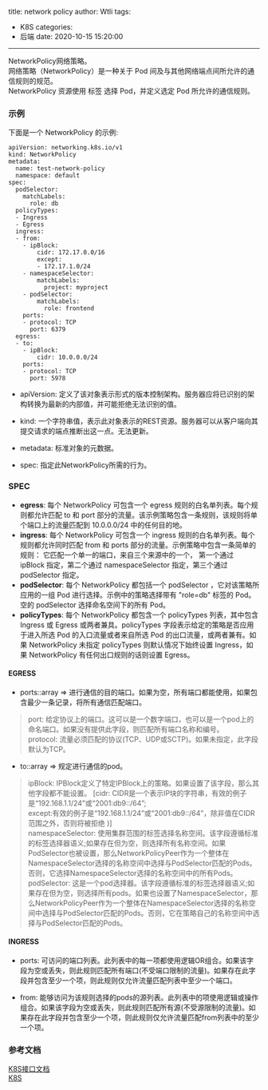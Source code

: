 title: network policy
author: Wtli
tags:
  - K8S
categories:
  - 后端
date: 2020-10-15 15:20:00
---
NetworkPolicy网络策略。  
网络策略（NetworkPolicy）是一种关于 Pod 间及与其他网络端点间所允许的通信规则的规范。  
NetworkPolicy 资源使用 标签 选择 Pod，并定义选定 Pod 所允许的通信规则。  
<!-- more -->

### 示例
下面是一个 NetworkPolicy 的示例:
```
apiVersion: networking.k8s.io/v1
kind: NetworkPolicy
metadata:
  name: test-network-policy
  namespace: default
spec:
  podSelector:
    matchLabels:
      role: db
  policyTypes:
  - Ingress
  - Egress
  ingress:
  - from:
    - ipBlock:
        cidr: 172.17.0.0/16
        except:
        - 172.17.1.0/24
    - namespaceSelector:
        matchLabels:
          project: myproject
    - podSelector:
        matchLabels:
          role: frontend
    ports:
    - protocol: TCP
      port: 6379
  egress:
  - to:
    - ipBlock:
        cidr: 10.0.0.0/24
    ports:
    - protocol: TCP
      port: 5978
```

- apiVersion: 定义了该对象表示形式的版本控制架构。服务器应将已识别的架构转换为最新的内部值，并可能拒绝无法识别的值。

- kind: 一个字符串值，表示此对象表示的REST资源。服务器可以从客户端向其提交请求的端点推断出这一点。无法更新。

- metadata: 标准对象的元数据。

- spec: 指定此NetworkPolicy所需的行为。

### SPEC

- **egress**: 每个 NetworkPolicy 可包含一个 egress 规则的白名单列表。每个规则都允许匹配 to 和 port 部分的流量。该示例策略包含一条规则，该规则将单个端口上的流量匹配到 10.0.0.0/24 中的任何目的地。
- **ingress**: 每个 NetworkPolicy 可包含一个 ingress 规则的白名单列表。每个规则都允许同时匹配 from 和 ports 部分的流量。示例策略中包含一条简单的规则： 它匹配一个单一的端口，来自三个来源中的一个， 第一个通过 ipBlock 指定，第二个通过 namespaceSelector 指定，第三个通过 podSelector 指定。
- **podSelector**: 每个 NetworkPolicy 都包括一个 podSelector ，它对该策略所应用的一组 Pod 进行选择。示例中的策略选择带有 "role=db" 标签的 Pod。空的 podSelector 选择命名空间下的所有 Pod。
- **policyTypes**: 每个 NetworkPolicy 都包含一个 policyTypes 列表，其中包含 Ingress 或 Egress 或两者兼具。policyTypes 字段表示给定的策略是否应用于进入所选 Pod 的入口流量或者来自所选 Pod 的出口流量，或两者兼有。如果 NetworkPolicy 未指定 policyTypes 则默认情况下始终设置 Ingress，如果 NetworkPolicy 有任何出口规则的话则设置 Egress。

#### EGRESS

- ports::array => 进行通信的目的端口。如果为空，所有端口都能使用，如果包含最少一条记录，将所有通信匹配端口。
> port: 给定协议上的端口。这可以是一个数字端口，也可以是一个pod上的命名端口。如果没有提供此字段，则匹配所有端口名称和编号。  
> protocol: 流量必须匹配的协议(TCP、UDP或SCTP)。如果未指定，此字段默认为TCP。

- to::array => 规定进行通信的pod。
> ipBlock:  IPBlock定义了特定IPBlock上的策略。如果设置了该字段，那么其他字段都不能设置。  \[cidr:  CIDR是一个表示IP块的字符串，有效的例子是“192.168.1.1/24”或“2001:db9::/64”;  
except:有效的例子是“192.168.1.1/24”或“2001:db9::/64”，除非值在CIDR范围之外，否则将被拒绝 )]  
> namespaceSelector:  使用集群范围的标签选择名称空间。该字段遵循标准的标签选择器语义;如果存在但为空，则选择所有名称空间。如果PodSelector也被设置，那么NetworkPolicyPeer作为一个整体在NamespaceSelector选择的名称空间中选择与PodSelector匹配的Pods。否则，它选择NamespaceSelector选择的名称空间中的所有Pods。
> podSelector:  这是一个pod选择器。该字段遵循标准的标签选择器语义;如果存在但为空，则选择所有pods。如果也设置了NamespaceSelector，那么NetworkPolicyPeer作为一个整体在NamespaceSelector选择的名称空间中选择与PodSelector匹配的Pods。否则，它在策略自己的名称空间中选择与PodSelector匹配的Pods。

#### INGRESS

- ports: 可访问的端口列表。此列表中的每一项都使用逻辑OR组合。如果该字段为空或丢失，则此规则匹配所有端口(不受端口限制的流量)。如果存在此字段并包含至少一个项，则此规则仅允许流量匹配列表中至少一个端口。

- from: 能够访问为该规则选择的pods的源列表。此列表中的项使用逻辑或操作组合。如果该字段为空或丢失，则此规则匹配所有源(不受源限制的流量)。如果存在此字段并包含至少一个项，则此规则仅允许流量匹配from列表中的至少一个项。



### 参考文档
[K8S接口文档](https://kubernetes.io/docs/reference/generated/kubernetes-api/v1.19/#networkpolicy-v1-networking-k8s-io)  
[K8S](https://kubernetes.io/zh/docs/concepts/services-networking/network-policies/)








